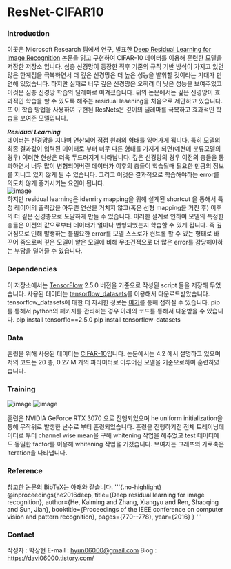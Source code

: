# ResNet-CIFAR10

### Introduction

 이곳은 Microsoft Research 팀에서 연구, 발표한 [Deep Residual Learning for Image Recognition](https://arxiv.org/pdf/1512.03385.pdf) 논문을 읽고 구현하여 CIFAR-10 데이터를 이용해 훈련한 모델을 저장한 저장소 입니다. 심층 신경망이 등장한 직후 기존의 규칙 기반 방식이 가지고 있던 많은 한계점을 극복하면서 더 깊은 신경망은 더 높은 성능을 발휘할 것이라는 기대가 만연해 있었습니다. 하지만 실재로 너무 깊은 신경망은 오히려 더 낮은 성능을 보여주었고 이것은 심층 신경망 학습의 딜레마로 여겨졌습니다. 위의 논문에서는 깊은 신경망이 효과적인 학습을 할 수 있도록 해주는 residual leaening을 처음으로 제안하고 있습니다. 또 이 학습 방법을 사용하여 구현된 ResNets은 깊이의 딜레마를 극복하고 효과적인 학습을 보여준 모델입니다.
    
***Residual Learning***   
데이터는 신경망을 지나며 연산되어 점점 원래의 형태를 잃어가게 됩니다. 특히 모델의 최종 결과값이 입력된 데이터로 부터 너무 다른 형태를 가지게 되면(예컨데 분류모델의 경우) 이러한 현상은 더욱 두드러지게 나타납니다. 깊은 신경망의 경우 이전의 층들을 통과하면서 너무 많이 변형되어버린 데이터가 이후의 층들이 학습될때 필요한 만큼의 정보를 지니고 있지 않게 될 수 있습니다. 그리고 이것은 결과적으로 학습해야하는 error를 의도치 않게 증가시키는 요인이 됩니다.  
![image](https://user-images.githubusercontent.com/35767146/126870194-71d9876d-8f7d-459b-88ae-b897eaa67d24.png)   
하지만 residual learning은 idenriry mapping을 위해 설계된 shortcut 을 통해서 특정 레이어의 출력값을 아무런 연산을 거치지 않고(혹은 선형 mapping을 거친 후) 이후의 더 깊은 신경층으로 도달하게 만들 수 있습니다. 이러한 설계로 인하여 모델의 특정한 층들은 이전의 값으로부터 데이터가 얼마나 변형되었는지 학습할 수 있게 됩니다. 즉 깊어짐으로 인해 발생하는 불필요한 error를 모델 스스로가 컨트롤 할 수 있는 형태로 바꾸어 줌으로써 깊은 모델이 얕은 모델에 비해 무조건적으로 더 많은 error를 감당해야하는 부담을 덜어줄 수 있습니다.


### Dependencies
이 저장소에서는 [TensorFlow](https://www.tensorflow.org/) 2.5.0 버전을 기준으로 작성된 script 들을 저장해 두었습니다. 사용된 데이터는 [tensorflow_datasets](https://www.tensorflow.org/datasets)를 이용해서 다운로드받았습니다. tensorflow_datasets에 대한 더 자세한 정보는 [여기](https://github.com/tensorflow/datasets)를 통해 접하실 수 있습니다. pip를 통해서 python의 패키지를 관리하는 경우 아래의 코드를 통해서 다운받을 수 있습니다.
    pip install tensorflo==2.5.0
    pip install tensorflow-datasets


### Data
훈련을 위해 사용된 데이터는 [CIFAR-10](https://www.cs.toronto.edu/~kriz/cifar.html)입니다. 논문에서는 4.2 에서 설명하고 있으며 저의 코드는 20 층, 0.27 M 개의 파라미터로 이루어진 모델을 기준으로하여 훈련하였습니다.

### Training
![image](https://user-images.githubusercontent.com/35767146/126870958-ec81fa32-7026-4708-bc0c-9576ace3bb61.png)
![image](https://user-images.githubusercontent.com/35767146/126870975-51bbcf9b-f147-4e05-bc7b-4d2ad986e9c4.png)

훈련은 NVIDIA GeForce RTX 3070 으로 진행되었으며 he uniform initialization을 통해 무작위로 발생한 난수로 부터 훈련되었습니다. 훈련을 진행하기전 전체 트레이닝데이터로 부터 channel wise mean을 구해 whitening 작업을 해주었고 test 데이터에도 동일한 factor를 이용해 whitening 작업을 거쳤습니다. 보여지는 그래프의 가로축은 iteration을 나타냅니다.


### Reference
참고한 논문의 BibTeX는 아래와 같습니다.
'''{.no-highlight}
@inproceedings{he2016deep,
  title={Deep residual learning for image recognition},
  author={He, Kaiming and Zhang, Xiangyu and Ren, Shaoqing and Sun, Jian},
  booktitle={Proceedings of the IEEE conference on computer vision and pattern recognition},
  pages={770--778},
  year={2016}
}
'''

### Contact

작성자 : 박상현
E-mail : hyun06000@gmail.com
Blog : https://davi06000.tistory.com/
